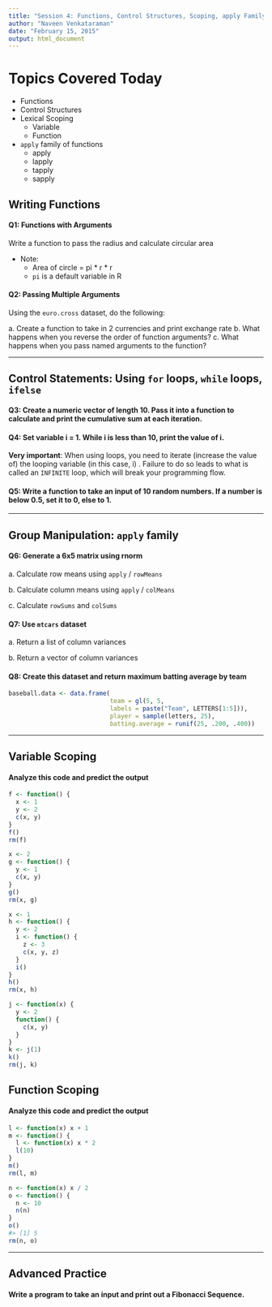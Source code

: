 ```yaml
---
title: "Session 4: Functions, Control Structures, Scoping, apply Family"
author: "Naveen Venkataraman"
date: "February 15, 2015"
output: html_document
---
```


# Topics Covered Today

+ Functions
+ Control Structures
+ Lexical Scoping
    + Variable
    + Function
+ ```apply``` family of functions
    + apply
    + lapply
    + tapply
    + sapply

## Writing Functions

#### Q1: Functions with Arguments

Write a function to pass the radius and calculate circular area
+ Note:
    + Area of circle = pi * r * r
    + ```pi``` is a default variable in R


#### Q2: Passing Multiple Arguments

Using the ```euro.cross``` dataset, do the following:

a. Create a function to take in 2 currencies and print exchange rate
b. What happens when you reverse the order of function arguments?
c. What happens when you pass named arguments to the function?

---

## Control Statements: Using ```for``` loops, ```while``` loops, ```ifelse```

#### Q3: Create a numeric vector of length 10. Pass it into a function to calculate and print the cumulative sum at each iteration.


#### Q4: Set variable i = 1. While i is less than 10, print the value of i.

__Very important__: When using loops, you need to iterate (increase the value of) the looping variable (in this case, i) . Failure to do so leads to what is called an ```INFINITE``` loop, which will break your programming flow.

#### Q5: Write a function to take an input of 10 random numbers. If a number is below 0.5, set it to 0, else to 1.

---

## Group Manipulation: ```apply``` family

#### Q6: Generate a 6x5 matrix using rnorm


a. Calculate row means using ```apply``` / ```rowMeans```

b. Calculate column means using ```apply``` / ```colMeans```

c. Calculate ```rowSums``` and ```colSums```

#### Q7: Use ```mtcars``` dataset


a. Return a list of column variances

b. Return a vector of column variances

#### Q8: Create this dataset and return maximum batting average by team


```r
baseball.data <- data.frame(
                            team = gl(5, 5,
                            labels = paste("Team", LETTERS[1:5])),
                            player = sample(letters, 25),
                            batting.average = runif(25, .200, .400))
```

---

## Variable Scoping

#### Analyze this code and predict the output


```r
f <- function() {
  x <- 1
  y <- 2
  c(x, y)
}
f()
rm(f)
```


```r
x <- 2
g <- function() {
  y <- 1
  c(x, y)
}
g()
rm(x, g)
```


```r
x <- 1
h <- function() {
  y <- 2
  i <- function() {
    z <- 3
    c(x, y, z)
  }
  i()
}
h()
rm(x, h)
```


```r
j <- function(x) {
  y <- 2
  function() {
    c(x, y)
  }
}
k <- j(1)
k()
rm(j, k)
```

## Function Scoping

#### Analyze this code and predict the output


```r
l <- function(x) x + 1
m <- function() {
  l <- function(x) x * 2
  l(10)
}
m()
rm(l, m)
```


```r
n <- function(x) x / 2
o <- function() {
  n <- 10
  n(n)
}
o()
#> [1] 5
rm(n, o)
```

---

## Advanced Practice

#### Write a program to take an input and print out a Fibonacci Sequence.
